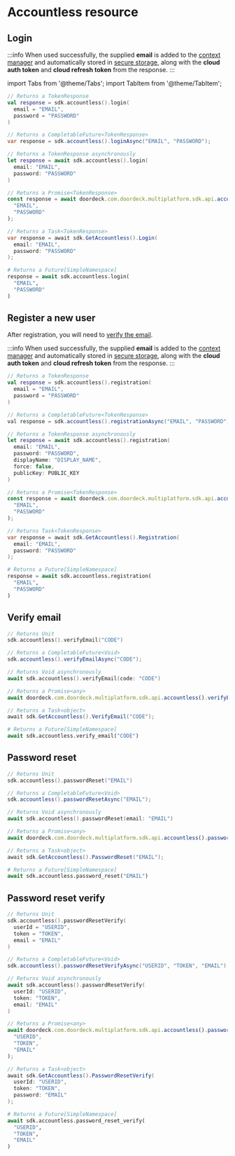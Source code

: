 # Accountless resource

## Login

:::info
When used successfully, the supplied **email** is added to the [context manager](context-manager.md) 
and automatically stored in [secure storage](initialize.md#secure-storage), 
along with the **cloud auth token** and **cloud refresh token** from the response.
:::

import Tabs from '@theme/Tabs';
import TabItem from '@theme/TabItem';

<Tabs>
<TabItem value="Kotlin" label="Kotlin">

```kotlin showLineNumbers
// Returns a TokenResponse
val response = sdk.accountless().login(
  email = "EMAIL", 
  password = "PASSWORD"
)
```

</TabItem>
<TabItem value="java" label="Java">

```java showLineNumbers
// Returns a CompletableFuture<TokenResponse>
var response = sdk.accountless().loginAsync("EMAIL", "PASSWORD");
```

</TabItem>
<TabItem value="swift" label="Swift">

```swift showLineNumbers
// Returns a TokenResponse asynchronously
let response = await sdk.accountless().login(
  email: "EMAIL", 
  password: "PASSWORD"
)
```

</TabItem>
<TabItem value="js" label="JavaScript">

```js showLineNumbers
// Returns a Promise<TokenResponse>
const response = await doordeck.com.doordeck.multiplatform.sdk.api.accountless().login(
  "EMAIL", 
  "PASSWORD"
);
```

</TabItem>
<TabItem value="csharp" label="C#">

```csharp showLineNumbers
// Returns a Task<TokenResponse>
var response = await sdk.GetAccountless().Login(
  email: "EMAIL", 
  password: "PASSWORD"
);
```

</TabItem>
<TabItem value="python" label="Python">

```python showLineNumbers
# Returns a Future[SimpleNamespace]
response = await sdk.accountless.login(
  "EMAIL", 
  "PASSWORD"
)
```

</TabItem>
</Tabs>

## Register a new user

After registration, you will need to [verify the email](#verify-email).

:::info
When used successfully, the supplied **email** is added to the [context manager](context-manager.md) 
and automatically stored in [secure storage](initialize.md#secure-storage), 
along with the **cloud auth token** and **cloud refresh token** from the response.
:::

<Tabs>
<TabItem value="kotlin" label="Kotlin">

```kotlin showLineNumbers
// Returns a TokenResponse
val response = sdk.accountless().registration(
  email = "EMAIL", 
  password = "PASSWORD"
)
```

</TabItem>
<TabItem value="java" label="Java">

```java showLineNumbers
// Returns a CompletableFuture<TokenResponse>
val response = sdk.accountless().registrationAsync("EMAIL", "PASSWORD");
```

</TabItem>
<TabItem value="swift" label="Swift">

```swift showLineNumbers
// Returns a TokenResponse asynchronously
let response = await sdk.accountless().registration(
  email: "EMAIL", 
  password: "PASSWORD", 
  displayName: "DISPLAY_NAME", 
  force: false, 
  publicKey: PUBLIC_KEY
)
```

</TabItem>
<TabItem value="js" label="JavaScript">

```js showLineNumbers
// Returns a Promise<TokenResponse>
const response = await doordeck.com.doordeck.multiplatform.sdk.api.accountless().registration(
  "EMAIL", 
  "PASSWORD"
);
```

</TabItem>
<TabItem value="csharp" label="C#">

```csharp showLineNumbers
// Returns Task<TokenResponse>
var response = await sdk.GetAccountless().Registration(
  email: "EMAIL", 
  password: "PASSWORD"
);
```

</TabItem>
<TabItem value="python" label="Python">

```python showLineNumbers
# Returns a Future[SimpleNamespace]
response = await sdk.accountless.registration(
  "EMAIL", 
  "PASSWORD"
)
```

</TabItem>
</Tabs>

## Verify email

<Tabs>
<TabItem value="kotlin" label="Kotlin">

```kotlin showLineNumbers
// Returns Unit
sdk.accountless().verifyEmail("CODE")
```

</TabItem>
<TabItem value="java" label="Java">

```java showLineNumbers
// Returns a CompletableFuture<Void>
sdk.accountless().verifyEmailAsync("CODE");
```

</TabItem>
<TabItem value="swift" label="Swift">

```swift showLineNumbers
// Returns Void asynchronously
await sdk.accountless().verifyEmail(code: "CODE")
```

</TabItem>
<TabItem value="js" label="JavaScript">

```js showLineNumbers
// Returns a Promise<any>
await doordeck.com.doordeck.multiplatform.sdk.api.accountless().verifyEmail("CODE");
```

</TabItem>
<TabItem value="csharp" label="C#">

```csharp showLineNumbers
// Returns a Task<object>
await sdk.GetAccountless().VerifyEmail("CODE");
```

</TabItem>
<TabItem value="python" label="Python">

```python showLineNumbers
# Returns a Future[SimpleNamespace]
await sdk.accountless.verify_email("CODE")
```

</TabItem>
</Tabs>

## Password reset

<Tabs>
<TabItem value="kotlin" label="Kotlin">

```kotlin showLineNumbers
// Returns Unit
sdk.accountless().passwordReset("EMAIL")
```

</TabItem>
<TabItem value="java" label="Java">

```java showLineNumbers
// Returns a CompletableFuture<Void>
sdk.accountless().passwordResetAsync("EMAIL");
```

</TabItem>
<TabItem value="swift" label="Swift">

```swift showLineNumbers
// Returns Void asynchronously
await sdk.accountless().passwordReset(email: "EMAIL")
```

</TabItem>
<TabItem value="js" label="JavaScript">

```js showLineNumbers
// Returns a Promise<any>
await doordeck.com.doordeck.multiplatform.sdk.api.accountless().passwordReset("EMAIL");
```

</TabItem>
<TabItem value="csharp" label="C#">

```csharp showLineNumbers
// Returns a Task<object>
await sdk.GetAccountless().PasswordReset("EMAIL");
```

</TabItem>
<TabItem value="python" label="Python">

```python showLineNumbers
# Returns a Future[SimpleNamespace]
await sdk.accountless.password_reset("EMAIL")
```

</TabItem>
</Tabs>

## Password reset verify

<Tabs>
<TabItem value="kotlin" label="Kotlin">

```kotlin showLineNumbers
// Returns Unit
sdk.accountless().passwordResetVerify(
  userId = "USERID", 
  token = "TOKEN", 
  email = "EMAIL"
)
```

</TabItem>
<TabItem value="java" label="Java">

```java showLineNumbers
// Returns a CompletableFuture<Void>
sdk.accountless().passwordResetVerifyAsync("USERID", "TOKEN", "EMAIL");
```

</TabItem>
<TabItem value="swift" label="Swift">

```swift showLineNumbers
// Returns Void asynchronously
await sdk.accountless().passwordResetVerify(
  userId: "USERID", 
  token: "TOKEN", 
  email: "EMAIL"
)
```

</TabItem>
<TabItem value="js" label="JavaScript">

```js showLineNumbers
// Returns a Promise<any>
await doordeck.com.doordeck.multiplatform.sdk.api.accountless().passwordResetVerify(
  "USERID", 
  "TOKEN", 
  "EMAIL"
);
```

</TabItem>
<TabItem value="csharp" label="C#">

```csharp showLineNumbers
// Returns a Task<object>
await sdk.GetAccountless().PasswordResetVerify(
  userId: "USERID", 
  token: "TOKEN", 
  password: "EMAIL"
);
```

</TabItem>
<TabItem value="python" label="Python">

```python showLineNumbers
# Returns a Future[SimpleNamespace]
await sdk.accountless.password_reset_verify(
  "USERID", 
  "TOKEN", 
  "EMAIL"
)
```

</TabItem>
</Tabs>
